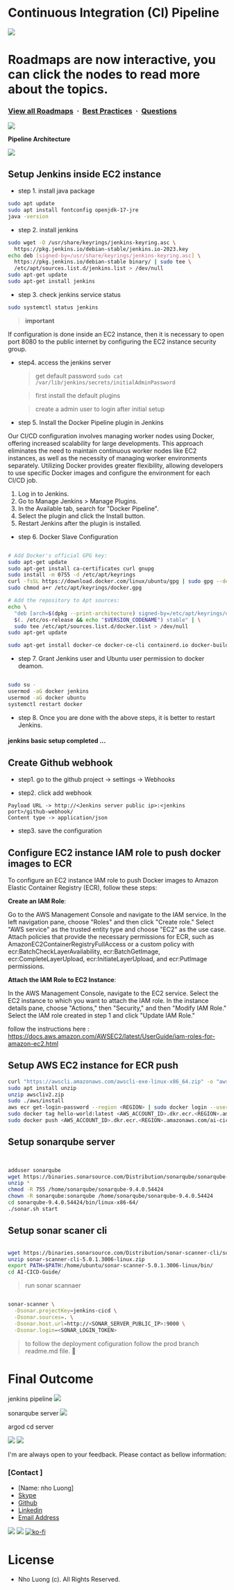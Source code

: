 # Continuous Integration (CI) Pipeline

![](https://i.imgur.com/waxVImv.png)

# Roadmaps are now interactive, you can click the nodes to read more about the topics.

### [View all Roadmaps](https://github.com/nholuongut/all-roadmaps) &nbsp;&middot;&nbsp; [Best Practices](https://github.com/nholuongut/all-roadmaps/blob/main/public/best-practices/) &nbsp;&middot;&nbsp; [Questions](https://www.linkedin.com/in/nholuong/)

![](https://i.imgur.com/waxVImv.png)

**Pipeline Architecture**

![](tmp/architecture.png)

## Setup Jenkins inside EC2 instance

* step 1. install java package

```bash
sudo apt update
sudo apt install fontconfig openjdk-17-jre
java -version
```

* step 2. install jenkins

```bash
sudo wget -O /usr/share/keyrings/jenkins-keyring.asc \
  https://pkg.jenkins.io/debian-stable/jenkins.io-2023.key
echo deb [signed-by=/usr/share/keyrings/jenkins-keyring.asc] \
  https://pkg.jenkins.io/debian-stable binary/ | sudo tee \
  /etc/apt/sources.list.d/jenkins.list > /dev/null
sudo apt-get update
sudo apt-get install jenkins
```

* step 3. check jenkins service status

```bash
sudo systemctl status jenkins
```

> **important**

If configuration is done inside an EC2 instance, then it is necessary to open port 8080 to the public internet by configuring the EC2 instance security group.

* step4. access the jenkins server

  > get default password
  ```sudo cat /var/lib/jenkins/secrets/initialAdminPassword```

  > first install the default plugins

  > create a admin user to login after initial setup



* step 5. Install the Docker Pipeline plugin in Jenkins

Our CI/CD configuration involves managing worker nodes using Docker, offering increased scalability for large developments. This approach eliminates the need to maintain continuous worker nodes like EC2 instances, as well as the necessity of managing worker environments separately. Utilizing Docker provides greater flexibility, allowing developers to use specific Docker images and configure the environment for each CI/CD job.


1. Log in to Jenkins.
2. Go to Manage Jenkins > Manage Plugins.
3. In the Available tab, search for "Docker Pipeline".
4. Select the plugin and click the Install button.
5. Restart Jenkins after the plugin is installed.

* step 6. Docker Slave Configuration

```bash

# Add Docker's official GPG key:
sudo apt-get update
sudo apt-get install ca-certificates curl gnupg
sudo install -m 0755 -d /etc/apt/keyrings
curl -fsSL https://download.docker.com/linux/ubuntu/gpg | sudo gpg --dearmor -o /etc/apt/keyrings/docker.gpg
sudo chmod a+r /etc/apt/keyrings/docker.gpg

# Add the repository to Apt sources:
echo \
  "deb [arch=$(dpkg --print-architecture) signed-by=/etc/apt/keyrings/docker.gpg] https://download.docker.com/linux/ubuntu \
  $(. /etc/os-release && echo "$VERSION_CODENAME") stable" | \
  sudo tee /etc/apt/sources.list.d/docker.list > /dev/null
sudo apt-get update

sudo apt-get install docker-ce docker-ce-cli containerd.io docker-buildx-plugin docker-compose-plugin
```

* step 7. Grant Jenkins user and Ubuntu user permission to docker deamon.

```bash

sudo su - 
usermod -aG docker jenkins
usermod -aG docker ubuntu
systemctl restart docker
```

* step 8. Once you are done with the above steps, it is better to restart Jenkins.

#### jenkins basic setup completed ...


## Create Github webhook


* step1. go to the github project -> settings -> Webhooks

* step2. click add webhook

```
Payload URL -> http://<Jenkins server public ip>:<jenkins port>/github-webhook/
Content type -> application/json
```
* step3. save the configuration

## Configure EC2 instance IAM role to push docker images to ECR


To configure an EC2 instance IAM role to push Docker images to Amazon Elastic Container Registry (ECR), follow these steps:

**Create an IAM Role**:

Go to the AWS Management Console and navigate to the IAM service.
In the left navigation pane, choose "Roles" and then click "Create role."
Select "AWS service" as the trusted entity type and choose "EC2" as the use case.
Attach policies that provide the necessary permissions for ECR, such as AmazonEC2ContainerRegistryFullAccess or a custom policy with ecr:BatchCheckLayerAvailability, ecr:BatchGetImage, ecr:CompleteLayerUpload, ecr:InitiateLayerUpload, and ecr:PutImage permissions.

**Attach the IAM Role to EC2 Instance**:

In the AWS Management Console, navigate to the EC2 service.
Select the EC2 instance to which you want to attach the IAM role.
In the instance details pane, choose "Actions," then "Security," and then "Modify IAM Role."
Select the IAM role created in step 1 and click "Update IAM Role."


follow the instructions here : https://docs.aws.amazon.com/AWSEC2/latest/UserGuide/iam-roles-for-amazon-ec2.html


## Setup AWS EC2 instance for ECR push

```bash
curl "https://awscli.amazonaws.com/awscli-exe-linux-x86_64.zip" -o "awscliv2.zip"
sudo apt install unzip
unzip awscliv2.zip
sudo ./aws/install
aws ecr get-login-password --region <REGION> | sudo docker login --username AWS --password-stdin <AWS_ACCOUNT_ID>.dkr.ecr.us-east-1.amazonaws.com
sudo docker tag hello-world:latest <AWS_ACCOUNT_ID>.dkr.ecr.<REGION>.amazonaws.com/ai-cicd
sudo docker push <AWS_ACCOUNT_ID>.dkr.ecr.<REGION>.amazonaws.com/ai-cicd
```

## Setup sonarqube server

```bash


adduser sonarqube
wget https://binaries.sonarsource.com/Distribution/sonarqube/sonarqube-9.4.0.54424.zip
unzip *
chmod -R 755 /home/sonarqube/sonarqube-9.4.0.54424
chown -R sonarqube:sonarqube /home/sonarqube/sonarqube-9.4.0.54424
cd sonarqube-9.4.0.54424/bin/linux-x86-64/
./sonar.sh start
```

## Setup sonar scaner cli

```bash

wget https://binaries.sonarsource.com/Distribution/sonar-scanner-cli/sonar-scanner-cli-5.0.1.3006-linux.zip
unzip sonar-scanner-cli-5.0.1.3006-linux.zip
export PATH=$PATH:/home/ubuntu/sonar-scanner-5.0.1.3006-linux/bin/
cd AI-CICD-Guide/
```

> run sonar scannaer

```bash

sonar-scanner \
  -Dsonar.projectKey=jenkins-cicd \
  -Dsonar.sources=. \
  -Dsonar.host.url=http://<SONAR_SERVER_PUBLIC_IP>:9000 \
  -Dsonar.login=<SONAR_LOGIN_TOKEN>
```

> to follow the deployment cofiguration follow the prod branch readme.md file. 💜

# Final Outcome

jenkins pipeline
![](tmp/jenkins.png)

sonarqube server
![](tmp/sonar.png)

argod cd server

![](tmp/argocd-application.png)
![](tmp/argocd.png)

I'm are always open to your feedback.  Please contact as bellow information:
### [Contact ]
* [Name: nho Luong]
* [Skype](luongutnho_skype)
* [Github](https://github.com/nholuongut/)
* [Linkedin](https://www.linkedin.com/in/nholuong/)
* [Email Address](luongutnho@hotmail.com)

![](https://i.imgur.com/waxVImv.png)
![](bitfield.png)
[![ko-fi](https://ko-fi.com/img/githubbutton_sm.svg)](https://ko-fi.com/nholuong)

# License
* Nho Luong (c). All Rights Reserved.
